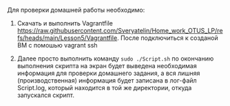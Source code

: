 Для проверки домашней работы необходимо:

1. Скачать и выполнить Vagrantfile https://raw.githubusercontent.com/Sveryatelin/Home_work_OTUS_LP/refs/heads/main/Lesson5/Vagrantfile. После подключиться к созданой ВМ с помошью vagrant ssh

2. Далее просто выполнить команду `sudo ./Script.sh` по окончанию выполнения скрипта на экран будет выведена необходимая информация для проверки домашнего задания, а вся лишняя (производственная) информация будет записана в лог-файл Script.log, который находится в той же директории, откуда запускался скрипт.